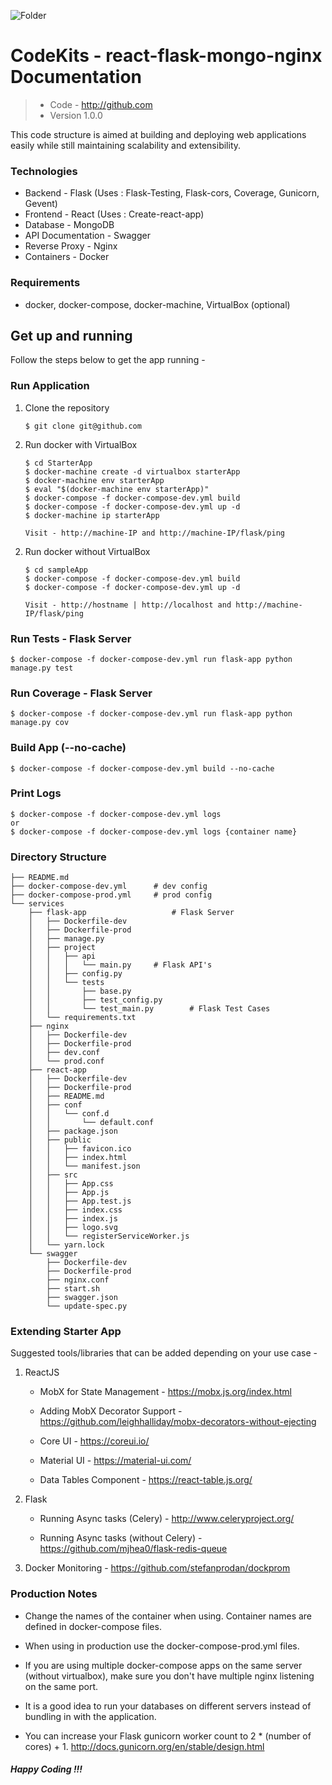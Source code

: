![Folder](https://cdn.filepicker.io/api/file/4sKZMPYDRhOrbAC7vNAO?1)

# CodeKits - react-flask-mongo-nginx Documentation

> - Code - http://github.com
> - Version 1.0.0

This code structure is aimed at building and deploying web applications easily while still maintaining scalability and extensibility.

### Technologies

- Backend - Flask (Uses : Flask-Testing, Flask-cors, Coverage, Gunicorn, Gevent)
- Frontend - React (Uses : Create-react-app)
- Database - MongoDB
- API Documentation - Swagger
- Reverse Proxy - Nginx
- Containers - Docker

### Requirements

- docker, docker-compose, docker-machine, VirtualBox (optional)

## Get up and running

Follow the steps below to get the app running -

### Run Application

1.  Clone the repository

    ```
    $ git clone git@github.com
    ```

1.  Run docker with VirtualBox

    ```
    $ cd StarterApp
    $ docker-machine create -d virtualbox starterApp
    $ docker-machine env starterApp
    $ eval "$(docker-machine env starterApp)"
    $ docker-compose -f docker-compose-dev.yml build
    $ docker-compose -f docker-compose-dev.yml up -d
    $ docker-machine ip starterApp

    Visit - http://machine-IP and http://machine-IP/flask/ping
    ```

2)  Run docker without VirtualBox

    ```
    $ cd sampleApp
    $ docker-compose -f docker-compose-dev.yml build
    $ docker-compose -f docker-compose-dev.yml up -d

    Visit - http://hostname | http://localhost and http://machine-IP/flask/ping
    ```

### Run Tests - Flask Server

```
$ docker-compose -f docker-compose-dev.yml run flask-app python manage.py test
```

### Run Coverage - Flask Server

```
$ docker-compose -f docker-compose-dev.yml run flask-app python manage.py cov
```

### Build App (--no-cache)

```
$ docker-compose -f docker-compose-dev.yml build --no-cache
```

### Print Logs

```
$ docker-compose -f docker-compose-dev.yml logs
or
$ docker-compose -f docker-compose-dev.yml logs {container name}
```

### Directory Structure

```
├── README.md
├── docker-compose-dev.yml 		# dev config
├── docker-compose-prod.yml		# prod config
└── services
    ├── flask-app					# Flask Server
    │   ├── Dockerfile-dev
    │   ├── Dockerfile-prod
    │   ├── manage.py
    │   ├── project
    │   │   ├── api
    │   │   │   └── main.py		# Flask API's
    │   │   ├── config.py
    │   │   └── tests
    │   │       ├── base.py
    │   │       ├── test_config.py
    │   │       └── test_main.py		# Flask Test Cases
    │   └── requirements.txt
    ├── nginx
    │   ├── Dockerfile-dev
    │   ├── Dockerfile-prod
    │   ├── dev.conf
    │   └── prod.conf
    ├── react-app
    │   ├── Dockerfile-dev
    │   ├── Dockerfile-prod
    │   ├── README.md
    │   ├── conf
    │   │   └── conf.d
    │   │       └── default.conf
    │   ├── package.json
    │   ├── public
    │   │   ├── favicon.ico
    │   │   ├── index.html
    │   │   └── manifest.json
    │   ├── src
    │   │   ├── App.css
    │   │   ├── App.js
    │   │   ├── App.test.js
    │   │   ├── index.css
    │   │   ├── index.js
    │   │   ├── logo.svg
    │   │   └── registerServiceWorker.js
    │   └── yarn.lock
    └── swagger
        ├── Dockerfile-dev
        ├── Dockerfile-prod
        ├── nginx.conf
        ├── start.sh
        ├── swagger.json
        └── update-spec.py
```

### Extending Starter App

Suggested tools/libraries that can be added depending on your use case -

1.  ReactJS

    - MobX for State Management - https://mobx.js.org/index.html

    - Adding MobX Decorator Support - https://github.com/leighhalliday/mobx-decorators-without-ejecting

    - Core UI - https://coreui.io/

    - Material UI - https://material-ui.com/

    - Data Tables Component - https://react-table.js.org/

2)  Flask

    - Running Async tasks (Celery) - http://www.celeryproject.org/

    - Running Async tasks (without Celery) - https://github.com/mjhea0/flask-redis-queue

3)  Docker Monitoring - https://github.com/stefanprodan/dockprom

### Production Notes

- Change the names of the container when using. Container names are defined in docker-compose files.

- When using in production use the docker-compose-prod.yml files.

- If you are using multiple docker-compose apps on the same server (without virtualbox), make sure you don't have multiple nginx listening on the same port.

- It is a good idea to run your databases on different servers instead of bundling in with the application.

- You can increase your Flask gunicorn worker count to 2 \* (number of cores) + 1. http://docs.gunicorn.org/en/stable/design.html

##### Happy Coding !!!
